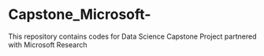 # Capstone_Microsoft-
This repository contains codes for Data Science Capstone Project partnered with Microsoft Research
